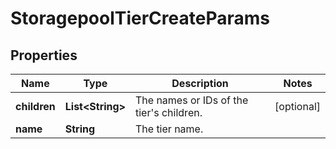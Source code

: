 
# StoragepoolTierCreateParams

## Properties
Name | Type | Description | Notes
------------ | ------------- | ------------- | -------------
**children** | **List&lt;String&gt;** | The names or IDs of the tier&#39;s children. |  [optional]
**name** | **String** | The tier name. | 




